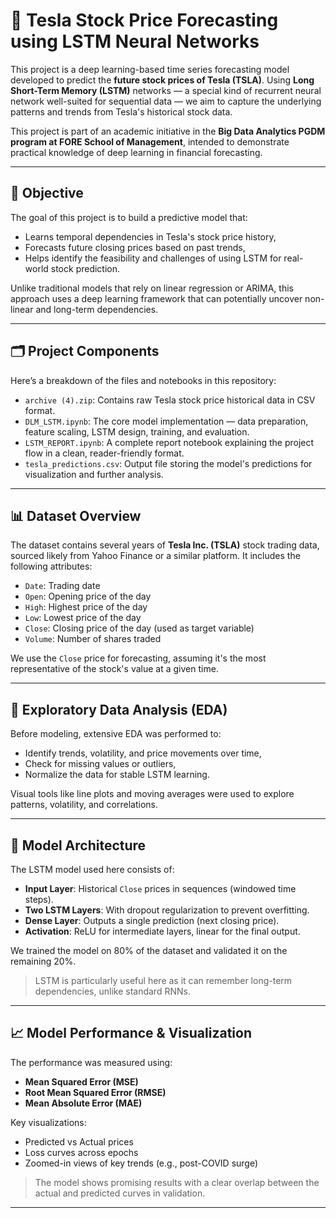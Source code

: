 # 🚀 Tesla Stock Price Forecasting using LSTM Neural Networks

This project is a deep learning-based time series forecasting model developed to predict the **future stock prices of Tesla (TSLA)**. Using **Long Short-Term Memory (LSTM)** networks — a special kind of recurrent neural network well-suited for sequential data — we aim to capture the underlying patterns and trends from Tesla's historical stock data.

This project is part of an academic initiative in the **Big Data Analytics PGDM program at FORE School of Management**, intended to demonstrate practical knowledge of deep learning in financial forecasting.

---

## 🔎 Objective

The goal of this project is to build a predictive model that:
- Learns temporal dependencies in Tesla's stock price history,
- Forecasts future closing prices based on past trends,
- Helps identify the feasibility and challenges of using LSTM for real-world stock prediction.

Unlike traditional models that rely on linear regression or ARIMA, this approach uses a deep learning framework that can potentially uncover non-linear and long-term dependencies.

---

## 🗂️ Project Components

Here’s a breakdown of the files and notebooks in this repository:

- `archive (4).zip`: Contains raw Tesla stock price historical data in CSV format.
- `DLM_LSTM.ipynb`: The core model implementation — data preparation, feature scaling, LSTM design, training, and evaluation.
- `LSTM_REPORT.ipynb`: A complete report notebook explaining the project flow in a clean, reader-friendly format.
- `tesla_predictions.csv`: Output file storing the model's predictions for visualization and further analysis.

---

## 📊 Dataset Overview

The dataset contains several years of **Tesla Inc. (TSLA)** stock trading data, sourced likely from Yahoo Finance or a similar platform. It includes the following attributes:

- `Date`: Trading date
- `Open`: Opening price of the day
- `High`: Highest price of the day
- `Low`: Lowest price of the day
- `Close`: Closing price of the day (used as target variable)
- `Volume`: Number of shares traded

We use the `Close` price for forecasting, assuming it's the most representative of the stock's value at a given time.

---

## 🧪 Exploratory Data Analysis (EDA)

Before modeling, extensive EDA was performed to:
- Identify trends, volatility, and price movements over time,
- Check for missing values or outliers,
- Normalize the data for stable LSTM learning.

Visual tools like line plots and moving averages were used to explore patterns, volatility, and correlations.

---

## 🧠 Model Architecture

The LSTM model used here consists of:

- **Input Layer**: Historical `Close` prices in sequences (windowed time steps).
- **Two LSTM Layers**: With dropout regularization to prevent overfitting.
- **Dense Layer**: Outputs a single prediction (next closing price).
- **Activation**: ReLU for intermediate layers, linear for the final output.

We trained the model on 80% of the dataset and validated it on the remaining 20%.

> LSTM is particularly useful here as it can remember long-term dependencies, unlike standard RNNs.

---

## 📈 Model Performance & Visualization

The performance was measured using:
- **Mean Squared Error (MSE)**
- **Root Mean Squared Error (RMSE)**
- **Mean Absolute Error (MAE)**

Key visualizations:
- Predicted vs Actual prices
- Loss curves across epochs
- Zoomed-in views of key trends (e.g., post-COVID surge)

> The model shows promising results with a clear overlap between the actual and predicted curves in validation.

---

